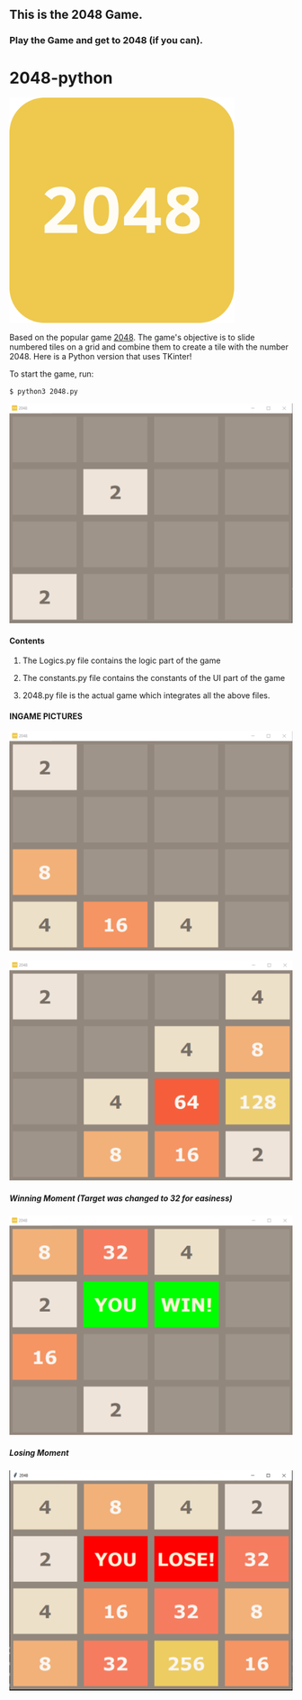 ## This is the 2048 Game.

### Play the Game and get to 2048 (if you can).

2048-python
===========

<img src="https://github.com/Abhrajyoti00/2048-Game/blob/master/2048%20Game/Img/GameIcon.png" height = 400 width = 400>

Based on the popular game [2048](https://play2048.co/). The game's objective is to slide numbered tiles on a grid and combine them to create a tile with the number 2048. Here is a Python version that uses TKinter! 



To start the game, run:
    
    $ python3 2048.py


![screenshot](https://github.com/Abhrajyoti00/2048-Game/blob/master/2048%20Game/Img/NewGame.png)


#### Contents

1) The Logics.py file contains the logic part of the game

2) The constants.py file contains the constants of the UI part of the game

3) 2048.py file is the actual game which integrates all the above files. 

#### INGAME PICTURES

![screenshot](https://github.com/Abhrajyoti00/2048-Game/blob/master/2048%20Game/Img/InGame.png)

![screenshot](https://github.com/Abhrajyoti00/2048-Game/blob/master/2048%20Game/Img/InGame2.png)

##### Winning Moment (Target was changed to 32 for easiness)

![screenshot](https://github.com/Abhrajyoti00/2048-Game/blob/master/2048%20Game/Img/Win_by_32.png)

##### Losing Moment 

![screenshot](https://github.com/Abhrajyoti00/2048-Game/blob/master/2048%20Game/Img/Lost.png)


